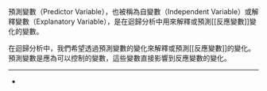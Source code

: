 預測變數（Predictor Variable），也被稱為自變數（Independent Variable）或解釋變數（Explanatory Variable），是在迴歸分析中用來解釋或預測[[反應變數]]變化的變數。

在迴歸分析中，我們希望透過預測變數的變化來解釋或預測[[反應變數]]的變化。預測變數是應為可以控制的變數，這些變數直接影響到反應變數的變化。
- - -
- 